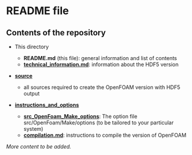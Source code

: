 # README file

## Contents of the repository

* This directory
  * __README.md__ (this file): general information and list of contents
  * [__technical_information.md__](https://github.com/stefsal/OeRC_OpenFOAM_HDF5/blob/master/technical_information.md): information about the HDF5 version

* [__source__](https://github.com/stefsal/OeRC_OpenFOAM_HDF5/tree/master/source)  
  * all sources required to create the OpenFOAM version with HDF5 output

* [__instructions_and_options__](https://github.com/stefsal/OeRC_OpenFOAM_HDF5/tree/master/instructions_and_options)  
  *  [__src\_OpenFoam\_Make\_options__](https://github.com/stefsal/OeRC_OpenFOAM_HDF5/blob/master/instructions_and_options/src_OpenFoam_Make_options): The option file src/OpenFoam/Make/options (to be tailored to your particular system)
  * [__compilation.md__](https://github.com/stefsal/OeRC_OpenFOAM_HDF5/blob/master/instructions_and_options/compilation.md): instructions to compile the version of OpenFOAM


*More content to be added.*

